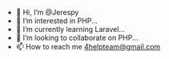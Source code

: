 - 👋 Hi, I’m @Jerespy
- 👀 I’m interested in PHP...
- 🌱 I’m currently learning Laravel...
- 💞️ I’m looking to collaborate on PHP...
- 📫 How to reach me 4helpteam@gmail.com

<!---
Jerespy/Jerespy is a ✨ special ✨ repository because its `README.md` (this file) appears on your GitHub profile.
You can click the Preview link to take a look at your changes.
--->
